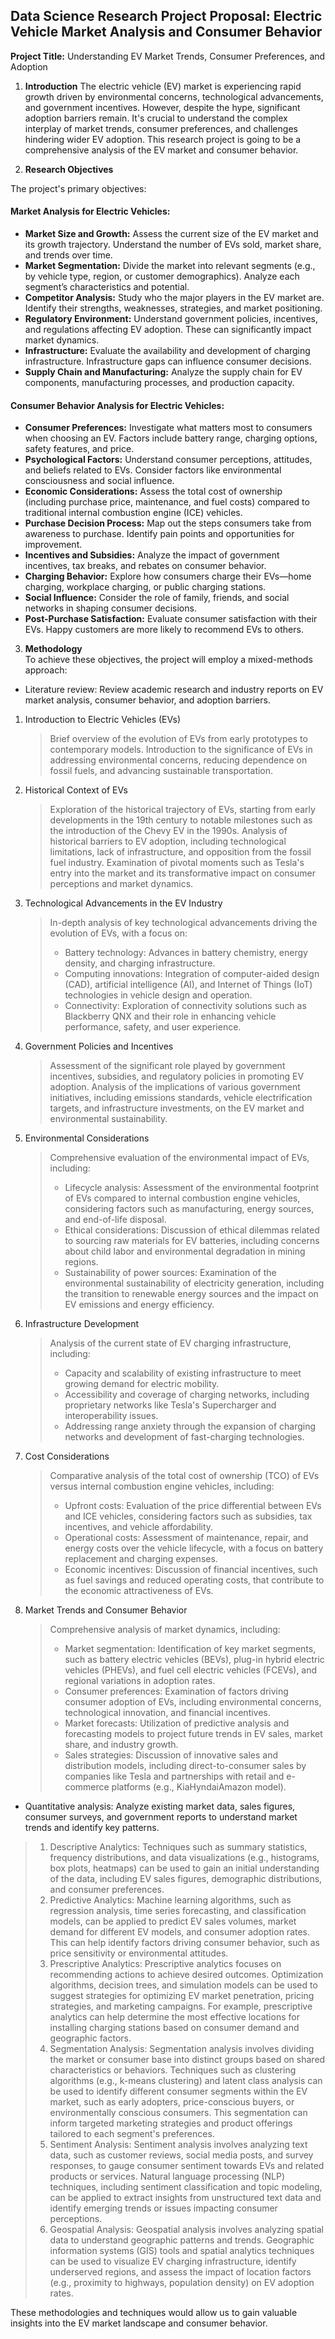 ## **Data Science Research Project Proposal:** Electric Vehicle Market Analysis and Consumer Behavior

**Project Title:** Understanding EV Market Trends, Consumer Preferences, and Adoption

1. **Introduction**
The electric vehicle (EV) market is experiencing rapid growth driven by environmental concerns, technological advancements, and government incentives. However, despite the hype, significant adoption barriers remain. It's crucial to understand the complex interplay of market trends, consumer preferences, and challenges hindering wider EV adoption. This research project is going to be a comprehensive analysis of the EV market and consumer behavior.


2. **Research Objectives**

The project's primary objectives:

#### Market Analysis for Electric Vehicles:

- **Market Size and Growth:** Assess the current size of the EV market and its growth trajectory. Understand the number of EVs sold, market share, and trends over time.
- **Market Segmentation:** Divide the market into relevant segments (e.g., by vehicle type, region, or customer demographics). Analyze each segment’s characteristics and potential.
- **Competitor Analysis:** Study who the major players in the EV market are. Identify their strengths, weaknesses, strategies, and market positioning.
- **Regulatory Environment:** Understand government policies, incentives, and regulations affecting EV adoption. These can significantly impact market dynamics.
- **Infrastructure:** Evaluate the availability and development of charging infrastructure. Infrastructure gaps can influence consumer decisions.
- **Supply Chain and Manufacturing:** Analyze the supply chain for EV components, manufacturing processes, and production capacity.

#### Consumer Behavior Analysis for Electric Vehicles:

- **Consumer Preferences:** Investigate what matters most to consumers when choosing an EV. Factors include battery range, charging options, safety features, and price.
- **Psychological Factors:** Understand consumer perceptions, attitudes, and beliefs related to EVs. Consider factors like environmental consciousness and social influence.
- **Economic Considerations:** Assess the total cost of ownership (including purchase price, maintenance, and fuel costs) compared to traditional internal combustion engine (ICE) vehicles.
- **Purchase Decision Process:** Map out the steps consumers take from awareness to purchase. Identify pain points and opportunities for improvement.
- **Incentives and Subsidies:** Analyze the impact of government incentives, tax breaks, and rebates on consumer behavior.
- **Charging Behavior:** Explore how consumers charge their EVs—home charging, workplace charging, or public charging stations.
- **Social Influence:** Consider the role of family, friends, and social networks in shaping consumer decisions.
- **Post-Purchase Satisfaction:** Evaluate consumer satisfaction with their EVs. Happy customers are more likely to recommend EVs to others.

3. **Methodology** <br>
To achieve these objectives, the project will employ a mixed-methods approach:

- Literature review: Review academic research and industry reports on EV market analysis, consumer behavior, and adoption barriers.
1.	Introduction to Electric Vehicles (EVs)
    > Brief overview of the evolution of EVs from early prototypes to contemporary models.
    > Introduction to the significance of EVs in addressing environmental concerns, reducing dependence on fossil fuels, and advancing sustainable transportation.
2.	Historical Context of EVs
    > Exploration of the historical trajectory of EVs, starting from early developments in the 19th century to notable milestones such as the introduction of the Chevy EV in the 1990s.
    > Analysis of historical barriers to EV adoption, including technological limitations, lack of infrastructure, and opposition from the fossil fuel industry.
    > Examination of pivotal moments such as Tesla's entry into the market and its transformative impact on consumer perceptions and market dynamics.
3.	Technological Advancements in the EV Industry
    > In-depth analysis of key technological advancements driving the evolution of EVs, with a focus on:
    > - Battery technology: Advances in battery chemistry, energy density, and charging infrastructure.
    > - Computing innovations: Integration of computer-aided design (CAD), artificial intelligence (AI), and Internet of Things (IoT) technologies in vehicle design and operation.
    > - Connectivity: Exploration of connectivity solutions such as Blackberry QNX and their role in enhancing vehicle performance, safety, and user experience.
4.	Government Policies and Incentives
    > Assessment of the significant role played by government incentives, subsidies, and regulatory policies in promoting EV adoption.
    > Analysis of the implications of various government initiatives, including emissions standards, vehicle electrification targets, and infrastructure investments, on the EV market and environmental sustainability.
5.	Environmental Considerations
    > Comprehensive evaluation of the environmental impact of EVs, including:
    > - Lifecycle analysis: Assessment of the environmental footprint of EVs compared to internal combustion engine vehicles, considering factors such as manufacturing, energy sources, and end-of-life disposal.
    > - Ethical considerations: Discussion of ethical dilemmas related to sourcing raw materials for EV batteries, including concerns about child labor and environmental degradation in mining regions.
    > - Sustainability of power sources: Examination of the environmental sustainability of electricity generation, including the transition to renewable energy sources and the impact on EV emissions and energy efficiency.
6.	Infrastructure Development
    > Analysis of the current state of EV charging infrastructure, including:
    > - Capacity and scalability of existing infrastructure to meet growing demand for electric mobility.
    > - Accessibility and coverage of charging networks, including proprietary networks like Tesla's Supercharger and interoperability issues.
    > - Addressing range anxiety through the expansion of charging networks and development of fast-charging technologies.
7.	Cost Considerations
    > Comparative analysis of the total cost of ownership (TCO) of EVs versus internal combustion engine vehicles, including:
    > - Upfront costs: Evaluation of the price differential between EVs and ICE vehicles, considering factors such as subsidies, tax incentives, and vehicle affordability.
    > - Operational costs: Assessment of maintenance, repair, and energy costs over the vehicle lifecycle, with a focus on battery replacement and charging expenses.
    > - Economic incentives: Discussion of financial incentives, such as fuel savings and reduced operating costs, that contribute to the economic attractiveness of EVs.
8.	Market Trends and Consumer Behavior
    > Comprehensive analysis of market dynamics, including:
    > - Market segmentation: Identification of key market segments, such as battery electric vehicles (BEVs), plug-in hybrid electric vehicles (PHEVs), and fuel cell electric vehicles (FCEVs), and regional variations in adoption rates.
    > - Consumer preferences: Examination of factors driving consumer adoption of EVs, including environmental concerns, technological innovation, and financial incentives.
    > - Market forecasts: Utilization of predictive analysis and forecasting models to project future trends in EV sales, market share, and industry growth.
    > - Sales strategies: Discussion of innovative sales and distribution models, including direct-to-consumer sales by companies like Tesla and partnerships with retail and e-commerce platforms (e.g., KiaHyndaiAmazon model).


-	Quantitative analysis: Analyze existing market data, sales figures, consumer surveys, and government reports to understand market trends and identify key patterns.

> 1.	Descriptive Analytics: Techniques such as summary statistics, frequency distributions, and data visualizations (e.g., histograms, box plots, heatmaps) can be used to gain an initial understanding of the data, including EV sales figures, demographic distributions, and consumer preferences.
> 2.	Predictive Analytics: Machine learning algorithms, such as regression analysis, time series forecasting, and classification models, can be applied to predict EV sales volumes, market demand for different EV models, and consumer adoption rates. This can help identify factors driving consumer behavior, such as price sensitivity or environmental attitudes.
> 3.	Prescriptive Analytics: Prescriptive analytics focuses on recommending actions to achieve desired outcomes. Optimization algorithms, decision trees, and simulation models can be used to suggest strategies for optimizing EV market penetration, pricing strategies, and marketing campaigns. For example, prescriptive analytics can help determine the most effective locations for installing charging stations based on consumer demand and geographic factors.
> 4.	Segmentation Analysis: Segmentation analysis involves dividing the market or consumer base into distinct groups based on shared characteristics or behaviors. Techniques such as clustering algorithms (e.g., k-means clustering) and latent class analysis can be used to identify different consumer segments within the EV market, such as early adopters, price-conscious buyers, or environmentally conscious consumers. This segmentation can inform targeted marketing strategies and product offerings tailored to each segment's preferences.
> 5.	Sentiment Analysis: Sentiment analysis involves analyzing text data, such as customer reviews, social media posts, and survey responses, to gauge consumer sentiment towards EVs and related products or services. Natural language processing (NLP) techniques, including sentiment classification and topic modeling, can be applied to extract insights from unstructured text data and identify emerging trends or issues impacting consumer perceptions.
> 6.	Geospatial Analysis: Geospatial analysis involves analyzing spatial data to understand geographic patterns and trends. Geographic information systems (GIS) tools and spatial analytics techniques can be used to visualize EV charging infrastructure, identify underserved regions, and assess the impact of location factors (e.g., proximity to highways, population density) on EV adoption rates.

These methodologies and techniques would allow us to gain valuable insights into the EV market landscape and consumer behavior.


